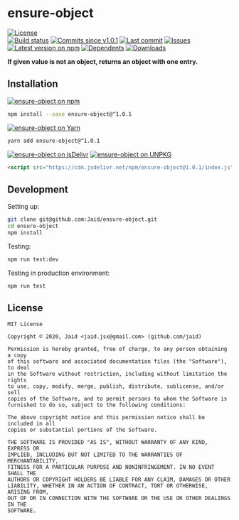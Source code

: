 # ensure-object


<a href="https://raw.githubusercontent.com/Jaid/ensure-object/master/license.txt"><img src="https://img.shields.io/github/license/Jaid/ensure-object?style=flat-square" alt="License"/></a>  
<a href="https://actions-badge.atrox.dev/Jaid/ensure-object/goto"><img src="https://img.shields.io/endpoint.svg?style=flat-square&url=https%3A%2F%2Factions-badge.atrox.dev%2FJaid%2Fensure-object%2Fbadge" alt="Build status"/></a> <a href="https://github.com/Jaid/ensure-object/commits"><img src="https://img.shields.io/github/commits-since/Jaid/ensure-object/v1.0.1?style=flat-square&logo=github" alt="Commits since v1.0.1"/></a> <a href="https://github.com/Jaid/ensure-object/commits"><img src="https://img.shields.io/github/last-commit/Jaid/ensure-object?style=flat-square&logo=github" alt="Last commit"/></a> <a href="https://github.com/Jaid/ensure-object/issues"><img src="https://img.shields.io/github/issues/Jaid/ensure-object?style=flat-square&logo=github" alt="Issues"/></a>  
<a href="https://npmjs.com/package/ensure-object"><img src="https://img.shields.io/npm/v/ensure-object?style=flat-square&logo=npm&label=latest%20version" alt="Latest version on npm"/></a> <a href="https://github.com/Jaid/ensure-object/network/dependents"><img src="https://img.shields.io/librariesio/dependents/npm/ensure-object?style=flat-square&logo=npm" alt="Dependents"/></a> <a href="https://npmjs.com/package/ensure-object"><img src="https://img.shields.io/npm/dm/ensure-object?style=flat-square&logo=npm" alt="Downloads"/></a>

**If given value is not an object, returns an object with one entry.**















## Installation
<a href="https://npmjs.com/package/ensure-object"><img src="https://img.shields.io/badge/npm-ensure--object-C23039?style=flat-square&logo=npm" alt="ensure-object on npm"/></a>
```bash
npm install --save ensure-object@^1.0.1
```
<a href="https://yarnpkg.com/package/ensure-object"><img src="https://img.shields.io/badge/Yarn-ensure--object-2F8CB7?style=flat-square&logo=yarn&logoColor=white" alt="ensure-object on Yarn"/></a>
```bash
yarn add ensure-object@^1.0.1
```
<a href="https://jsdelivr.com/package/npm/ensure-object/"><img src="https://img.shields.io/badge/jsDelivr-ensure--object-orange?style=flat-square&logo=html5&logoColor=white" alt="ensure-object on jsDelivr"/></a> <a href="https://unpkg.com/browse/ensure-object/"><img src="https://img.shields.io/badge/UNPKG-ensure--object-orange?style=flat-square&logo=html5&logoColor=white" alt="ensure-object on UNPKG"/></a>
```html
<script src="https://cdn.jsdelivr.net/npm/ensure-object@1.0.1/index.js"/>
```








## Development



Setting up:
```bash
git clone git@github.com:Jaid/ensure-object.git
cd ensure-object
npm install
```
Testing:
```bash
npm run test:dev
```
Testing in production environment:
```bash
npm run test
```


## License
```text
MIT License

Copyright © 2020, Jaid <jaid.jsx@gmail.com> (github.com/jaid)

Permission is hereby granted, free of charge, to any person obtaining a copy
of this software and associated documentation files (the "Software"), to deal
in the Software without restriction, including without limitation the rights
to use, copy, modify, merge, publish, distribute, sublicense, and/or sell
copies of the Software, and to permit persons to whom the Software is
furnished to do so, subject to the following conditions:

The above copyright notice and this permission notice shall be included in all
copies or substantial portions of the Software.

THE SOFTWARE IS PROVIDED "AS IS", WITHOUT WARRANTY OF ANY KIND, EXPRESS OR
IMPLIED, INCLUDING BUT NOT LIMITED TO THE WARRANTIES OF MERCHANTABILITY,
FITNESS FOR A PARTICULAR PURPOSE AND NONINFRINGEMENT. IN NO EVENT SHALL THE
AUTHORS OR COPYRIGHT HOLDERS BE LIABLE FOR ANY CLAIM, DAMAGES OR OTHER
LIABILITY, WHETHER IN AN ACTION OF CONTRACT, TORT OR OTHERWISE, ARISING FROM,
OUT OF OR IN CONNECTION WITH THE SOFTWARE OR THE USE OR OTHER DEALINGS IN THE
SOFTWARE.
```
